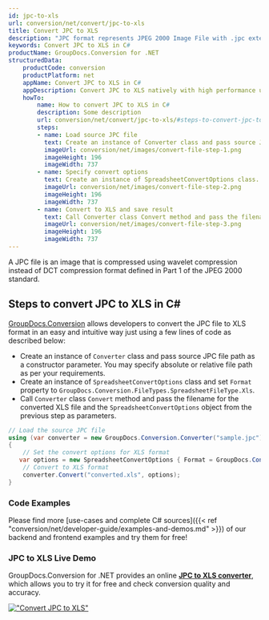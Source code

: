 ```yaml
---
id: jpc-to-xls
url: conversion/net/convert/jpc-to-xls
title: Convert JPC to XLS
description: "JPC format represents JPEG 2000 Image File with .jpc extension. Learn how to convert JPC to XLS file programmatically in C# language using GroupDocs.Conversion for .NET library."
keywords: Convert JPC to XLS in C#
productName: GroupDocs.Conversion for .NET
structuredData:
    productCode: conversion
    productPlatform: net
    appName: Convert JPC to XLS in C#
    appDescription: Convert JPC to XLS natively with high performance using C# language and server side GroupDocs.Conversion for .NET APIs, without the use of any software like Microsoft or Open Office.
    howTo:
        name: How to convert JPC to XLS in C# 
        description: Some description
        url: conversion/net/convert/jpc-to-xls/#steps-to-convert-jpc-to-xls-in-c
        steps:
        - name: Load source JPC file 
          text: Create an instance of Converter class and pass source JPC file path as a constructor parameter. You may specify absolute or relative file path as per your requirements. 
          imageUrl: conversion/net/images/convert-file-step-1.png
          imageHeight: 196
          imageWidth: 737
        - name: Specify convert options 
          text: Create an instance of SpreadsheetConvertOptions class.
          imageUrl: conversion/net/images/convert-file-step-2.png
          imageHeight: 196
          imageWidth: 737
        - name: Convert to XLS and save result 
          text: Call Converter class Convert method and pass the filename for the converted HTML file and the SpreadsheetConvertOptions object from the previous step as parameters.
          imageUrl: conversion/net/images/convert-file-step-3.png
          imageHeight: 196
          imageWidth: 737
---
```


A JPC file is an image that is compressed using wavelet compression instead of DCT compression format defined in Part 1 of the JPEG 2000 standard.

## Steps to convert JPC to XLS in C#

[GroupDocs.Conversion](https://products.groupdocs.com/conversion/net) allows developers to convert the JPC file to XLS format in an easy and intuitive way just using a few lines of code as described below:

* Create an instance of `Converter` class and pass source JPC file path as a constructor parameter. You may specify absolute or relative file path as per your requirements. 
* Create an instance of `SpreadsheetConvertOptions` class and set `Format` property to `GroupDocs.Conversion.FileTypes.SpreadsheetFileType.Xls`.
* Call `Converter` class `Convert` method and pass the filename for the converted XLS file and the `SpreadsheetConvertOptions` object from the previous step as parameters.

```csharp
// Load the source JPC file
using (var converter = new GroupDocs.Conversion.Converter("sample.jpc"))
{
    // Set the convert options for XLS format
   var options = new SpreadsheetConvertOptions { Format = GroupDocs.Conversion.FileTypes.SpreadsheetFileType.Xls };
    // Convert to XLS format
    converter.Convert("converted.xls", options);
}
```

### Code Examples

Please find more [use-cases and complete C# sources]({{< ref "conversion/net/developer-guide/examples-and-demos.md" >}}) of our backend and frontend examples and try them for free!

### JPC to XLS Live Demo

GroupDocs.Conversion for .NET provides an online [**JPC to XLS converter**](https://products.groupdocs.app/conversion/jpc-to-xls), which allows you to try it for free and check conversion quality and accuracy.

[!["Convert JPC to XLS"](conversion/net/images/convert-to-xls/convert-jpc-to-xls.png)](https://products.groupdocs.app/conversion/jpc-to-xls)
